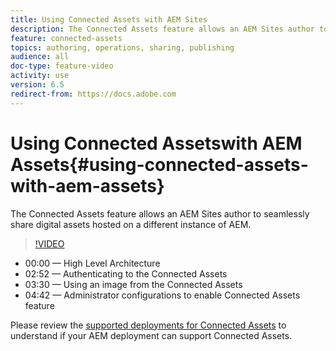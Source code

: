 ```yaml
---
title: Using Connected Assets with AEM Sites
description: The Connected Assets feature allows an AEM Sites author to seamlessly share digital assets hosted on a different instance of AEM.
feature: connected-assets
topics: authoring, operations, sharing, publishing
audience: all
doc-type: feature-video
activity: use
version: 6.5
redirect-from: https://docs.adobe.com
---
```


# Using Connected Assetswith AEM Assets{#using-connected-assets-with-aem-assets}

The Connected Assets feature allows an AEM Sites author to seamlessly share digital assets hosted on a different instance of AEM.

>[!VIDEO](https://video.tv.adobe.com/v/26060?quality=12)

* 00:00 — High Level Architecture  
* 02:52 — Authenticating to the Connected Assets
* 03:30 — Using an image from the Connected Assets 
* 04:42 — Administrator configurations to enable Connected Assets feature

Please review the [supported deployments for Connected Assets](https://docs.adobe.com/content/help/en/experience-manager-65/assets/using/use-assets-across-connected-assets-instances.html#prerequisites) to understand if your AEM deployment can support Connected Assets.